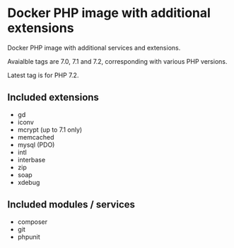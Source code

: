 # Docker PHP image with additional extensions

Docker PHP image with additional services and extensions.

Avaialble tags are 7.0, 7.1 and 7.2, corresponding with various PHP versions.

Latest tag is for PHP 7.2.

## Included extensions

* gd
* iconv
* mcrypt (up to 7.1 only)
* memcached
* mysql (PDO)
* intl
* interbase
* zip
* soap
* xdebug

## Included modules / services

* composer
* git
* phpunit

